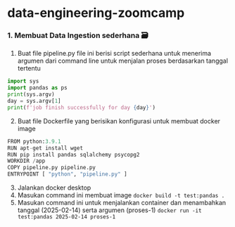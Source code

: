 # data-engineering-zoomcamp

### 1. Membuat Data Ingestion sederhana 🗃️
1. Buat file pipeline.py file ini berisi script sederhana untuk menerima argumen dari command line untuk menjalan proses berdasarkan tanggal tertentu
```python
import sys
import pandas as ps
print(sys.argv)
day = sys.argv[1]
print(f'job finish successfully for day {day}')
```

2. Buat file Dockerfile yang berisikan konfigurasi untuk membuat docker image
```python
FROM python:3.9.1
RUN apt-get install wget
RUN pip install pandas sqlalchemy psycopg2
WORKDIR /app
COPY pipeline.py pipeline.py 
ENTRYPOINT [ "python", "pipeline.py" ]
```
3. Jalankan docker desktop
4. Masukan command ini membuat image `docker build -t test:pandas .`
5. Masukan command ini untuk menjalankan container dan menambahkan tanggal (2025-02-14) serta argumen (proses-1) `docker run -it test:pandas 2025-02-14 proses-1` 
